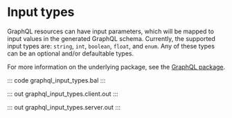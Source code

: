 # Input types

GraphQL resources can have input parameters, which will be mapped to input values in the generated GraphQL schema. Currently, the supported input types are: `string`, `int`, `boolean`, `float`, and `enum`. Any of these types can be an optional and/or defaultable types.

For more information on the underlying package, see the [GraphQL package](https://lib.ballerina.io/ballerina/graphql/latest/).

::: code graphql_input_types.bal :::

::: out graphql_input_types.client.out :::

::: out graphql_input_types.server.out :::
